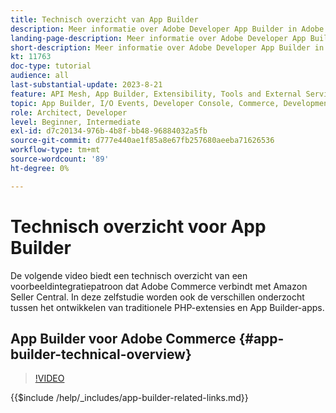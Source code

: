 ```yaml
---
title: Technisch overzicht van App Builder
description: Meer informatie over Adobe Developer App Builder in Adobe Commerce met een technisch overzicht
landing-page-description: Meer informatie over Adobe Developer App Builder in Adobe Commerce met een technisch overzicht
short-description: Meer informatie over Adobe Developer App Builder in Adobe Commerce met een technisch overzicht
kt: 11763
doc-type: tutorial
audience: all
last-substantial-update: 2023-8-21
feature: API Mesh, App Builder, Extensibility, Tools and External Services, Backend Development
topic: App Builder, I/O Events, Developer Console, Commerce, Development, Integrations
role: Architect, Developer
level: Beginner, Intermediate
exl-id: d7c20134-976b-4b8f-bb48-96884032a5fb
source-git-commit: d777e440ae1f85a8e67fb257680aeeba71626536
workflow-type: tm+mt
source-wordcount: '89'
ht-degree: 0%

---
```


# Technisch overzicht voor App Builder

De volgende video biedt een technisch overzicht van een voorbeeldintegratiepatroon dat Adobe Commerce verbindt met Amazon Seller Central. In deze zelfstudie worden ook de verschillen onderzocht tussen het ontwikkelen van traditionele PHP-extensies en App Builder-apps.


## App Builder voor Adobe Commerce {#app-builder-technical-overview}

>[!VIDEO](https://video.tv.adobe.com/v/3430832?quality=12&learn=on&captions=dut)

{{$include /help/_includes/app-builder-related-links.md}}

